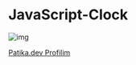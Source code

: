 # JavaScript-Clock

![img](https://user-images.githubusercontent.com/112481266/190618232-01453333-19b5-4a8a-8e69-9f8452fcf2bd.png)

[Patika.dev Profilim](https://app.patika.dev/zeynepakkaya)
